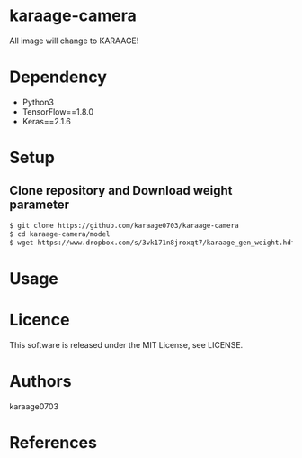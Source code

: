 # karaage-camera
All image will change to KARAAGE!

# Dependency

- Python3
- TensorFlow==1.8.0
- Keras==2.1.6

# Setup
## Clone repository and Download weight parameter

```sh
$ git clone https://github.com/karaage0703/karaage-camera
$ cd karaage-camera/model
$ wget https://www.dropbox.com/s/3vk171n8jroxqt7/karaage_gen_weight.hdf5?dl=0 -O karaage_gen_weight.hdf5
```


# Usage


# Licence
This software is released under the MIT License, see LICENSE.

# Authors
karaage0703

# References
